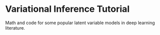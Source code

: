 # Variational Inference Tutorial

Math and code for some popular latent variable models in deep learning literature.
